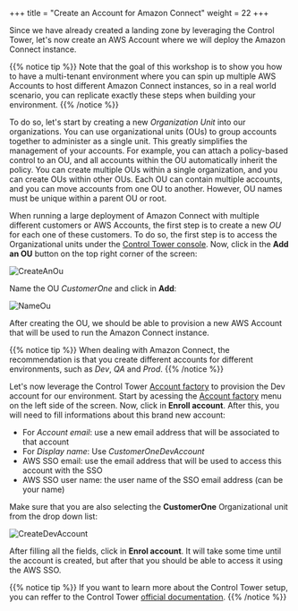 +++
title = "Create an Account for Amazon Connect"
weight = 22
+++


Since we have already created a landing zone by leveraging the Control Tower, let's now create an AWS Account where we will deploy the Amazon Connect instance.

{{% notice tip %}}
Note that the goal of this workshop is to show you how to have a multi-tenant environment where you can spin up multiple AWS Accounts to host different Amazon Connect instances, so in a real world scenario, you can replicate exactly these steps when building your environment.
{{% /notice %}}

To do so, let's start by creating a new *Organization Unit* into our organizations. You can use organizational units (OUs) to group accounts together to administer as a single unit. This greatly simplifies the management of your accounts. For example, you can attach a policy-based control to an OU, and all accounts within the OU automatically inherit the policy. You can create multiple OUs within a single organization, and you can create OUs within other OUs. Each OU can contain multiple accounts, and you can move accounts from one OU to another. However, OU names must be unique within a parent OU or root.

When running a large deployment of Amazon Connect with multiple different customers or AWS Accounts, the first step is to create a new *OU* for each one of these customers. To do so, the first step is to access the Organizational units under the [Control Tower console](https://console.aws.amazon.com/controltower/home/organizationunits). Now, click in the **Add an OU** button on the top right corner of the screen:

![CreateAnOu](/images/create-an-account/add_an_ou.png)

Name the OU *CustomerOne* and click in **Add**:

![NameOu](/images/create-an-account/ou_naming.png)

After creating the OU, we should be able to provision a new AWS Account that will be used to run the Amazon Connect instance. 

{{% notice tip %}}
When dealing with Amazon Connect, the recommendation is that you create different accounts for different environments, such as *Dev*, *QA* and *Prod*.
{{% /notice %}}

Let's now leverage the Control Tower [Account factory](https://docs.aws.amazon.com/controltower/latest/userguide/account-factory.html) to provision the Dev account for our environment. Start by acessing the [Account factory](https://console.aws.amazon.com/controltower/home/accountfactory) menu on the left side of the screen. Now, click in **Enroll account**. After this, you will need to fill informations about this brand new account:

- For *Account email*: use a new email address that will be associated to that account
- For *Display name*: Use *CustomerOneDevAccount*
- AWS SSO email: use the email address that will be used to access this account with the SSO
- AWS SSO user name: the user name of the SSO email address (can be your name)

Make sure that you are also selecting the **CustomerOne** Organizational unit from the drop down list:

![CreateDevAccount](/images/create-an-account/create_dev_account.png)

After filling all the fields, click in **Enrol account**. It will take some time until the account is created, but after that you should be able to access it using the AWS SSO.

{{% notice tip %}}
If you want to learn more about the Control Tower setup, you can reffer to the Control Tower [official documentation](https://docs.aws.amazon.com/controltower/latest/userguide).
{{% /notice %}}
